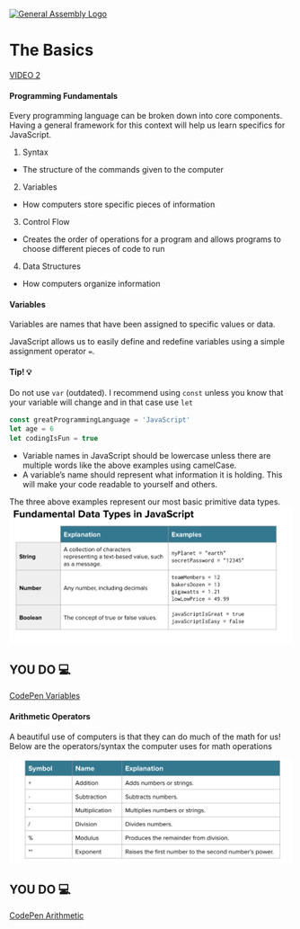 [![General Assembly Logo](https://camo.githubusercontent.com/1a91b05b8f4d44b5bbfb83abac2b0996d8e26c92/687474703a2f2f692e696d6775722e636f6d2f6b6538555354712e706e67)](https://generalassemb.ly)
# The Basics

[VIDEO 2]()

#### Programming Fundamentals

Every programming language can be broken down into core components. Having a general framework for this context will help us learn specifics for JavaScript.

1. Syntax
- The structure of the commands given to the computer
2. Variables
- How computers store specific pieces of information
3. Control Flow
- Creates the order of operations for a program and allows programs to choose different pieces of code to run
4. Data Structures
- How computers organize information

 #### Variables

Variables are names that have been assigned to specific values or data.

JavaScript allows us to easily define and redefine variables using a simple assignment operator `=`. 

#### Tip! :bulb:
Do not use `var` (outdated). I recommend using `const` unless you know that your variable will change and in that case use `let`

```js
const greatProgrammingLanguage = 'JavaScript'
let age = 6
let codingIsFun = true
```
- Variable names in JavaScript should be lowercase unless there are multiple words like the above examples using camelCase. 
- A variable’s name should represent what information it is holding. This will make your code readable to yourself and others.

The three above examples represent our most basic primitive data types.<br>
![data-types](../assets/fundamental-dt.png)<br>


## YOU DO :computer:

[CodePen Variables](https://codepen.io/Katie22/pen/BabWVGz)


 #### Arithmetic Operators
A beautiful use of computers is that they can do much of the math for us! Below are the operators/syntax the computer uses for math operations<br>

![arth-operators](../assets/arth-operators.png)<br>

## YOU DO :computer:

[CodePen Arithmetic](https://codepen.io/Katie22/pen/RwdpJEN)
